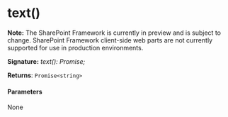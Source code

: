 # text()
**Note:** The SharePoint Framework is currently in preview and is subject to change. SharePoint Framework client-side web parts are not currently supported for use in production environments.





**Signature:** _text(): Promise<string>;_

**Returns**: `Promise<string>`





#### Parameters
None


